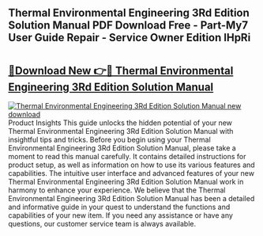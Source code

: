 ## Thermal Environmental Engineering 3Rd Edition Solution Manual PDF Download Free - Part-My7 User Guide Repair - Service Owner Edition lHpRi

# <h2><a href="http://bc77950.oget.top/?id=Thermal+Environmental+Engineering+3Rd+Edition+Solution+Manual">🔗Download New 👉🔴 Thermal Environmental Engineering 3Rd Edition Solution Manual</a></h2>

[![Thermal Environmental Engineering 3Rd Edition Solution Manual new download](https://i.imgur.com/5g1atiW.png)](http://bc77950.oget.top/?id=Thermal+Environmental+Engineering+3Rd+Edition+Solution+Manual)
Product Insights This guide unlocks the hidden potential of your new Thermal Environmental Engineering 3Rd Edition Solution Manual with insightful tips and tricks. Before you begin using your Thermal Environmental Engineering 3Rd Edition Solution Manual, please take a moment to read this manual carefully. It contains detailed instructions for product setup, as well as information on how to use its various features and capabilities. The intuitive user interface and advanced features of your new Thermal Environmental Engineering 3Rd Edition Solution Manual work in harmony to enhance your experience. We believe that the Thermal Environmental Engineering 3Rd Edition Solution Manual has been a detailed and informative guide in your quest to understand the functions and capabilities of your new item. If you need any assistance or have any questions, our customer service team is always available.
